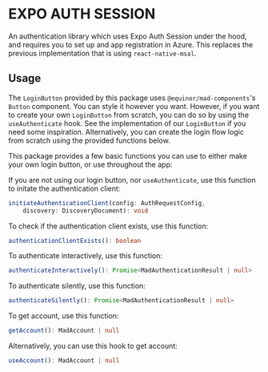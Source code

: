 # EXPO AUTH SESSION

An authentication library which uses Expo Auth Session under the hood, and requires you to set up
and app registration in Azure. This replaces the previous implementation that is using
`react-native-msal`.


## Usage

The `LoginButton` provided by this package uses `@equinor/mad-components`'s `Button` component. You
can style it however you want. However, if you want to create your own `LoginButton` from scratch,
you can do so by using the `useAuthenticate` hook. See the implementation of our `LoginButton` if
you need some inspiration. Alternatively, you can create the login flow logic from scratch using the
provided functions below.

This package provides a few basic functions you can use to either make your own login button, or use
throughout the app:

If you are not using our login button, nor `useAuthenticate`, use this function to initate the
authentication client:

```ts
initiateAuthenticationClient(config: AuthRequestConfig,
    discovery: DiscoveryDocument): void
```

To check if the authentication client exists, use this function:

```ts
authenticationClientExists(): boolean
```

To authenticate interactively, use this function:

```ts
authenticateInteractively(): Promise<MadAuthenticationResult | null>
```

To authenticate silently, use this function:

```ts
authenticateSilently(): Promise<MadAuthenticationResult | null>
```

To get account, use this function:

```ts
getAccount(): MadAccount | null
```

Alternatively, you can use this hook to get account:

```ts
useAccount(): MadAccount | null
```

